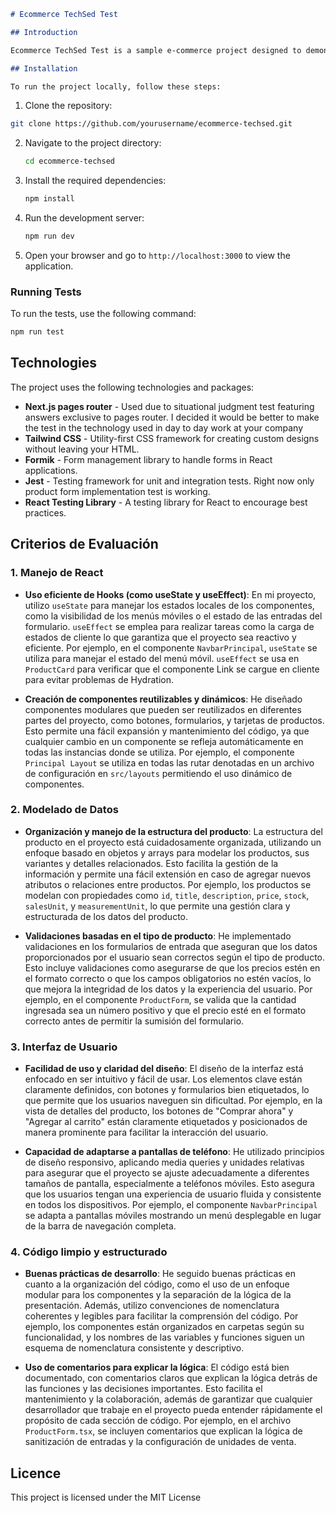 ```markdown
# Ecommerce TechSed Test

## Introduction

Ecommerce TechSed Test is a sample e-commerce project designed to demonstrate the use of modern web development technologies. It includes features such as product listings, product details, and a dynamic footer and layout system. The project is built with scalability in mind and focuses on providing a smooth user experience with a responsive design.

## Installation

To run the project locally, follow these steps:
```

1. Clone the repository:

```bash
git clone https://github.com/yourusername/ecommerce-techsed.git
```

2. Navigate to the project directory:
   ```bash
   cd ecommerce-techsed
   ```
3. Install the required dependencies:
   ```bash
   npm install
   ```
4. Run the development server:
   ```bash
   npm run dev
   ```
5. Open your browser and go to `http://localhost:3000` to view the application.

### Running Tests

To run the tests, use the following command:

```bash
npm run test
```

## Technologies

The project uses the following technologies and packages:

- **Next.js pages router** - Used due to situational judgment test featuring answers exclusive to pages router. I decided it would be better to make the test in the technology used in day to day work at your company
- **Tailwind CSS** - Utility-first CSS framework for creating custom designs without leaving your HTML.
- **Formik** - Form management library to handle forms in React applications.
- **Jest** - Testing framework for unit and integration tests. Right now only product form implementation test is working.
- **React Testing Library** - A testing library for React to encourage best practices.

## Criterios de Evaluación

### 1. Manejo de React

- **Uso eficiente de Hooks (como useState y useEffect)**:
  En mi proyecto, utilizo `useState` para manejar los estados locales de los componentes, como la visibilidad de los menús móviles o el estado de las entradas del formulario. `useEffect` se emplea para realizar tareas como la carga de estados de cliente lo que garantiza que el proyecto sea reactivo y eficiente. Por ejemplo, en el componente `NavbarPrincipal`, `useState` se utiliza para manejar el estado del menú móvil. `useEffect` se usa en `ProductCard` para verificar que el componente Link se cargue en cliente para evitar problemas de Hydration.

- **Creación de componentes reutilizables y dinámicos**:
  He diseñado componentes modulares que pueden ser reutilizados en diferentes partes del proyecto, como botones, formularios, y tarjetas de productos. Esto permite una fácil expansión y mantenimiento del código, ya que cualquier cambio en un componente se refleja automáticamente en todas las instancias donde se utiliza. Por ejemplo, el componente `Principal Layout` se utiliza en todas las rutar denotadas en un archivo de configuración en `src/layouts` permitiendo el uso dinámico de componentes.

### 2. Modelado de Datos

- **Organización y manejo de la estructura del producto**:
  La estructura del producto en el proyecto está cuidadosamente organizada, utilizando un enfoque basado en objetos y arrays para modelar los productos, sus variantes y detalles relacionados. Esto facilita la gestión de la información y permite una fácil extensión en caso de agregar nuevos atributos o relaciones entre productos. Por ejemplo, los productos se modelan con propiedades como `id`, `title`, `description`, `price`, `stock`, `salesUnit`, y `measurementUnit`, lo que permite una gestión clara y estructurada de los datos del producto.

- **Validaciones basadas en el tipo de producto**:
  He implementado validaciones en los formularios de entrada que aseguran que los datos proporcionados por el usuario sean correctos según el tipo de producto. Esto incluye validaciones como asegurarse de que los precios estén en el formato correcto o que los campos obligatorios no estén vacíos, lo que mejora la integridad de los datos y la experiencia del usuario. Por ejemplo, en el componente `ProductForm`, se valida que la cantidad ingresada sea un número positivo y que el precio esté en el formato correcto antes de permitir la sumisión del formulario.

### 3. Interfaz de Usuario

- **Facilidad de uso y claridad del diseño**:
  El diseño de la interfaz está enfocado en ser intuitivo y fácil de usar. Los elementos clave están claramente definidos, con botones y formularios bien etiquetados, lo que permite que los usuarios naveguen sin dificultad. Por ejemplo, en la vista de detalles del producto, los botones de "Comprar ahora" y "Agregar al carrito" están claramente etiquetados y posicionados de manera prominente para facilitar la interacción del usuario.

- **Capacidad de adaptarse a pantallas de teléfono**:
  He utilizado principios de diseño responsivo, aplicando media queries y unidades relativas para asegurar que el proyecto se ajuste adecuadamente a diferentes tamaños de pantalla, especialmente a teléfonos móviles. Esto asegura que los usuarios tengan una experiencia de usuario fluida y consistente en todos los dispositivos. Por ejemplo, el componente `NavbarPrincipal` se adapta a pantallas móviles mostrando un menú desplegable en lugar de la barra de navegación completa.

### 4. Código limpio y estructurado

- **Buenas prácticas de desarrollo**:
  He seguido buenas prácticas en cuanto a la organización del código, como el uso de un enfoque modular para los componentes y la separación de la lógica de la presentación. Además, utilizo convenciones de nomenclatura coherentes y legibles para facilitar la comprensión del código. Por ejemplo, los componentes están organizados en carpetas según su funcionalidad, y los nombres de las variables y funciones siguen un esquema de nomenclatura consistente y descriptivo.

- **Uso de comentarios para explicar la lógica**:
  El código está bien documentado, con comentarios claros que explican la lógica detrás de las funciones y las decisiones importantes. Esto facilita el mantenimiento y la colaboración, además de garantizar que cualquier desarrollador que trabaje en el proyecto pueda entender rápidamente el propósito de cada sección de código. Por ejemplo, en el archivo `ProductForm.tsx`, se incluyen comentarios que explican la lógica de sanitización de entradas y la configuración de unidades de venta.

## Licence

This project is licensed under the MIT License
